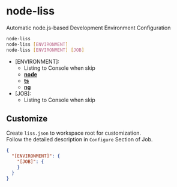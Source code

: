 # node-liss

Automatic node.js-based Development Environment Configuration

```bash
node-liss
node-liss [ENVIRONMENT]
node-liss [ENVIRONMENT] [JOB]
```

* [ENVIRONMENT]:
  * Listing to Console when skip
  * [**node**](./docs/NODE.md)
  * [**ts**](./docs/TS.md)
  * [**ng**](./docs/NG.md)
* [JOB]:
  * Listing to Console when skip

## Customize

Create `liss.json` to workspace root for customization.    
Follow the detailed description in `Configure` Section of Job.

```json
{
  "[ENVIRONMENT]": {
    "[JOB]": {
    }
  }
}
```
